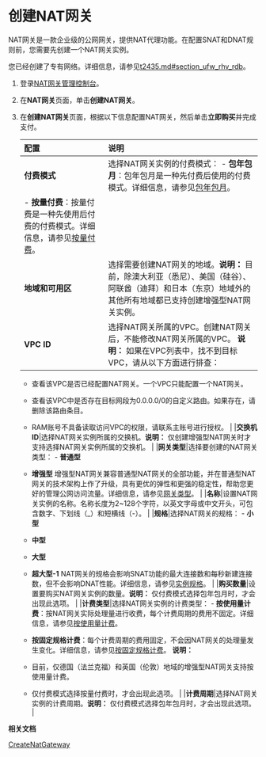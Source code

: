 # 创建NAT网关

NAT网关是一款企业级的公网网关，提供NAT代理功能。在配置SNAT和DNAT规则前，您需要先创建一个NAT网关实例。

您已经创建了专有网络。详细信息，请参见[t2435.md\#section\_ufw\_rhv\_rdb](/intl.zh-CN/专有网络和交换机/管理专有网络/创建专有网络.md)。

1.  登录[NAT网关管理控制台](https://vpc.console.aliyun.com/nat)。

2.  在**NAT网关**页面，单击**创建NAT网关**。

3.  在**创建NAT网关**页面，根据以下信息配置NAT网关，然后单击**立即购买**并完成支付。

    |配置|说明|
    |:-|:-|
    |**付费模式**|选择NAT网关实例的付费模式：    -   **包年包月**：包年包月是一种先付费后使用的付费模式。详细信息，请参见[包年包月]()。
    -   **按量付费**：按量付费是一种先使用后付费的付费模式。详细信息，请参见[按量付费](/intl.zh-CN/产品定价/按量付费.md)。 |
    |**地域和可用区**|选择需要创建NAT网关的地域。**说明：** 目前，除澳大利亚（悉尼）、美国（硅谷）、阿联酋（迪拜）和日本（东京）地域外的其他所有地域都已支持创建增强型NAT网关实例。 |
    |**VPC ID**|选择NAT网关所属的VPC。创建NAT网关后，不能修改NAT网关所属的VPC。 **说明：** 如果在VPC列表中，找不到目标VPC，请从以下方面进行排查：

    -   查看该VPC是否已经配置NAT网关。一个VPC只能配置一个NAT网关。
    -   查看该VPC中是否存在目标网段为0.0.0.0/0的自定义路由。如果存在，请删除该路由条目。
    -   RAM账号不具备读取访问VPC的权限，请联系主账号进行授权。 |
    |**交换机ID**|选择NAT网关实例所属的交换机。**说明：** 仅创建增强型NAT网关时才支持选择NAT网关实例所属的交换机。 |
    |**网关类型**|选择要创建的NAT网关类型：    -   **普通型**
    -   **增强型**
增强型NAT网关兼容普通型NAT网关的全部功能，并在普通型NAT网关的技术架构上作了升级，具有更优的弹性和更强的稳定性，帮助您更好的管理公网访问流量。详细信息，请参见[网关类型](/intl.zh-CN/NAT网关实例/NAT网关实例概述.md)。 |
    |**名称**|设置NAT网关实例的名称。名称长度为2~128个字符，以英文字母或中文开头，可包含数字、下划线（\_）和短横线（-）。 |
    |**规格**|选择NAT网关的规格：    -   **小型**
    -   **中型**
    -   **大型**
    -   **超大型-1**
NAT网关的规格会影响SNAT功能的最大连接数和每秒新建连接数，但不会影响DNAT性能。详细信息，请参见[实例规格](/intl.zh-CN/NAT网关实例/NAT网关实例概述.md)。 |
    |**购买数量**|设置要购买NAT网关实例的数量。**说明：** 仅付费模式选择包年包月时，才会出现此选项。 |
    |**计费类型**|选择NAT网关实例的计费类型：    -   **按使用量计费**：按NAT网关实际处理量进行收费，每个计费周期的费用不固定。详细信息，请参见[按使用量计费](/intl.zh-CN/产品定价/按量付费.mdsection_kcb_ip2_jlv)。
    -   **按固定规格计费**：每个计费周期的费用固定，不会因NAT网关的处理量发生变化。详细信息，请参见[按固定规格计费](/intl.zh-CN/产品定价/按量付费.md)。
**说明：**

    -   目前，仅德国（法兰克福）和英国（伦敦）地域的增强型NAT网关支持按使用量计费。
    -   仅付费模式选择按量付费时，才会出现此选项。 |
    |**计费周期**|选择NAT网关实例的计费周期。**说明：** 仅付费模式选择包年包月时，才会出现此选项。 |


**相关文档**  


[CreateNatGateway](/intl.zh-CN/API参考/NAT网关/CreateNatGateway.md)

